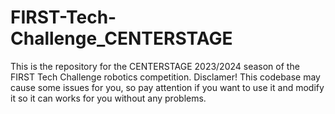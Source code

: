 # FIRST-Tech-Challenge_CENTERSTAGE
This is the repository for the CENTERSTAGE 2023/2024 season of the FIRST Tech Challenge robotics competition.
Disclamer! 
This codebase may cause some issues for you, so pay attention if you want to use it and modify it so it can works for you without any problems. 
